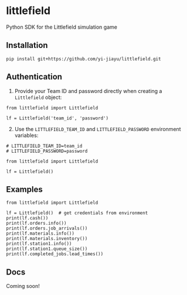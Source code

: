 # littlefield
Python SDK for the Littlefield simulation game

## Installation
```pip install git+https://github.com/yi-jiayu/littlefield.git```

## Authentication
1. Provide your Team ID and password directly when creating a `Littlefield` object:
```
from littlefield import Littlefield

lf = Littlefield('team_id', 'password')
```
2. Use the `LITTLEFIELD_TEAM_ID` and `LITTLEFIELD_PASSWORD` environment variables:
```
# LITTLEFIELD_TEAM_ID=team_id
# LITTLEFIELD_PASSWORD=password

from littlefield import Littlefield

lf = Littlefield()
```

## Examples
```
from littlefield import Littlefield

lf = Littlefield()  # get credentials from environment
print(lf.cash())
print(lf.orders.info())
print(lf.orders.job_arrivals())
print(lf.materials.info())
print(lf.materials.inventory())
print(lf.station1.info())
print(lf.station1.queue_size())
print(lf.completed_jobs.lead_times())
```

## Docs
Coming soon!
